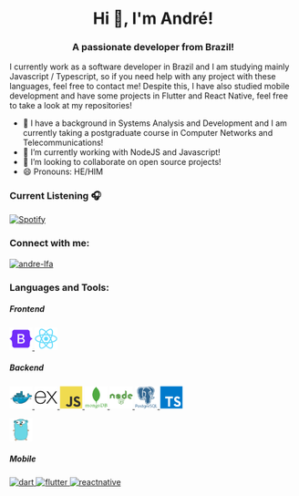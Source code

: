 <h1 align="center">Hi 👋, I'm André!</h1>
<h3 align="center">A passionate developer from Brazil!</h3>

I currently work as a software developer in Brazil and I am studying mainly Javascript / Typescript, so if you need help with any project with these languages, feel free to contact me! Despite this, I have also studied mobile development and have some projects in Flutter and React Native, feel free to take a look at my repositories!

- 📄 I have a background in Systems Analysis and Development and I am currently taking a postgraduate course in Computer Networks and Telecommunications!
- 🔭 I’m currently working with NodeJS and Javascript!
- 👯 I’m looking to collaborate on open source projects!
- 😄 Pronouns: HE/HIM

<h3 align="left">Current Listening 🎧</h3>

[![Spotify](https://andre-lfa.vercel.app/api/spotify)](https://open.spotify.com/user/andre-lfa)

<h3 align="left">Connect with me:</h3>
<p align="left">
<a href="https://linkedin.com/in/andre-lfa" target="blank"><img align="center" src="https://cdn.jsdelivr.net/npm/simple-icons@3.0.1/icons/linkedin.svg" alt="andre-lfa" height="30" width="40" /></a>
</p>

<h3 align="left">Languages and Tools:</h3>

<h5 align="left">Frontend</h5>

<p align="left"> <a href="https://getbootstrap.com" target="_blank"> <img src="https://github.com/devicons/devicon/blob/master/icons/bootstrap/bootstrap-plain.svg" alt="bootstrap" width="40" height="40"/> </a> 
<a href="https://reactjs.org/" target="_blank"> <img src="https://github.com/devicons/devicon/blob/master/icons/react/react-original.svg" alt="react" width="40" height="40"/> </a></p>

<h5 align="left">Backend</h5>

<p align="left"> 
  
<a href="https://www.docker.com/" target="_blank"> <img src="https://github.com/devicons/devicon/blob/master/icons/docker/docker-original.svg" alt="docker" width="40" height="40"/> </a>
<a href="https://expressjs.com" target="_blank"> <img src="https://github.com/devicons/devicon/blob/master/icons/express/express-original.svg" alt="express" width="40" height="40"/> </a>
<a href="https://developer.mozilla.org/en-US/docs/Web/JavaScript" target="_blank"> <img src="https://github.com/devicons/devicon/blob/master/icons/javascript/javascript-original.svg" alt="javascript" width="40" height="40"/> </a> 
<a href="https://www.mongodb.com/" target="_blank"> <img src="https://github.com/devicons/devicon/blob/master/icons/mongodb/mongodb-plain-wordmark.svg" alt="mongodb" width="40" height="40"/> </a> 
<a href="https://nodejs.org" target="_blank"> <img src="https://github.com/devicons/devicon/blob/master/icons/nodejs/nodejs-plain-wordmark.svg" alt="nodejs" width="40" height="40"/> </a> 
<a href="https://www.postgresql.org" target="_blank"> <img src="https://github.com/devicons/devicon/blob/master/icons/postgresql/postgresql-plain-wordmark.svg" alt="postgresql" width="40" height="40"/> </a> 
<a href="https://www.typescriptlang.org/" target="_blank"> <img src="https://github.com/devicons/devicon/blob/master/icons/typescript/typescript-original.svg" alt="typescript" width="40" height="40"/> </a> </p>
<a href="https://golang.org/" target="_blank"> <img src="https://github.com/devicons/devicon/blob/master/icons/go/go-original.svg" alt="Golang" width="40" height="40"/> </a> </p>

<h5 align="left">Mobile</h5>

<p align="left">
<a href="https://dart.dev" target="_blank"> <img src="https://www.vectorlogo.zone/logos/dartlang/dartlang-icon.svg" alt="dart" width="40" height="40"/> </a>
<a href="https://flutter.dev" target="_blank"> <img src="https://www.vectorlogo.zone/logos/flutterio/flutterio-icon.svg" alt="flutter" width="40" height="40"/> </a> 
<a href="https://reactnative.dev/" target="_blank"> <img src="https://reactnative.dev/img/header_logo.svg" alt="reactnative" width="40" height="40"/> </a> 
</p>

